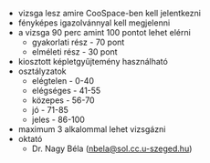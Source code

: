 - vizsga lesz amire CooSpace-ben kell jelentkezni
- fényképes igazolvánnyal kell megjelenni
- a vizsga 90 perc amint 100 pontot lehet elérni
	- gyakorlati rész - 70 pont
	- elméleti rész -  30 pont
- kiosztott képletgyűjtemény használható
- osztályzatok
	- elégtelen - 0-40
	- elégséges - 41-55
	- közepes - 56-70
	- jó - 71-85
	- jeles - 86-100
- maximum 3 alkalommal lehet vizsgázni
- oktató
	- Dr. Nagy Béla ([nbela@sol.cc.u-szeged.hu](mailto:nbela@sol.cc.u-szeged.hu))